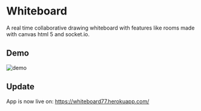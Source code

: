 # Whiteboard
A real time collaborative drawing whiteboard with features like rooms made with canvas html 5 and socket.io.

## Demo
![demo](https://user-images.githubusercontent.com/55324916/103548861-6a617980-4ecc-11eb-9d60-2f09260108e5.gif)

## Update

App is now live on: https://whiteboard77.herokuapp.com/
